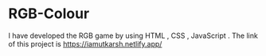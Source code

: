 # RGB-Colour
I  have developed the RGB game by using HTML , CSS , JavaScript . The link of this project is https://iamutkarsh.netlify.app/
